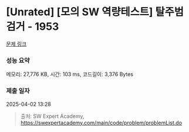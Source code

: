 # [Unrated] [모의 SW 역량테스트] 탈주범 검거 - 1953 

[문제 링크](https://swexpertacademy.com/main/code/problem/problemDetail.do?contestProbId=AV5PpLlKAQ4DFAUq) 

### 성능 요약

메모리: 27,776 KB, 시간: 103 ms, 코드길이: 3,376 Bytes

### 제출 일자

2025-04-02 13:28



> 출처: SW Expert Academy, https://swexpertacademy.com/main/code/problem/problemList.do